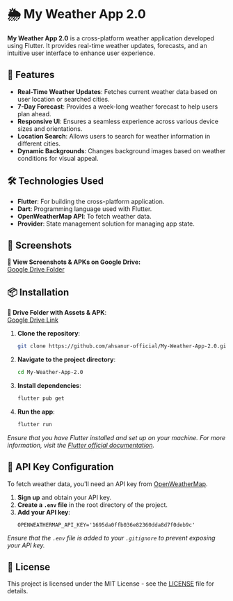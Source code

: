 # 🌦️ My Weather App 2.0

**My Weather App 2.0** is a cross-platform weather application developed using Flutter. It provides real-time weather updates, forecasts, and an intuitive user interface to enhance user experience.

## 🚀 Features

- **Real-Time Weather Updates**: Fetches current weather data based on user location or searched cities.
- **7-Day Forecast**: Provides a week-long weather forecast to help users plan ahead.
- **Responsive UI**: Ensures a seamless experience across various device sizes and orientations.
- **Location Search**: Allows users to search for weather information in different cities.
- **Dynamic Backgrounds**: Changes background images based on weather conditions for visual appeal.

## 🛠️ Technologies Used

- **Flutter**: For building the cross-platform application.
- **Dart**: Programming language used with Flutter.
- **OpenWeatherMap API**: To fetch weather data.
- **Provider**: State management solution for managing app state.

## 📸 Screenshots

**📁 View Screenshots & APKs on Google Drive:**  
[Google Drive Folder](https://drive.google.com/drive/folders/1G-cvunauvVFoK-JFdKVhs6NRpztDlQHq?usp=drive_link)

## 📦 Installation

**📁 Drive Folder with Assets & APK**:  
[Google Drive Link](https://drive.google.com/drive/folders/1G-cvunauvVFoK-JFdKVhs6NRpztDlQHq?usp=drive_link)


1. **Clone the repository**:
   ```bash
   git clone https://github.com/ahsanur-official/My-Weather-App-2.0.git
   ```
2. **Navigate to the project directory**:
   ```bash
   cd My-Weather-App-2.0
   ```
3. **Install dependencies**:
   ```bash
   flutter pub get
   ```
4. **Run the app**:
   ```bash
   flutter run
   ```

*Ensure that you have Flutter installed and set up on your machine. For more information, visit the [Flutter official documentation](https://flutter.dev/docs/get-started/install).*

## 🔑 API Key Configuration

To fetch weather data, you'll need an API key from [OpenWeatherMap](https://openweathermap.org/api).

1. **Sign up** and obtain your API key.
2. **Create a `.env` file** in the root directory of the project.
3. **Add your API key**:
   ```
   OPENWEATHERMAP_API_KEY='1695da0ffb036e82360dda8d7f0deb9c'
   ```

*Ensure that the `.env` file is added to your `.gitignore` to prevent exposing your API key.*


## 📄 License

This project is licensed under the MIT License - see the [LICENSE](LICENSE) file for details.
